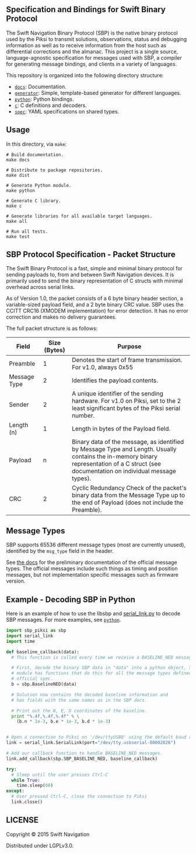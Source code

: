## Specification and Bindings for Swift Binary Protocol

The Swift Navigation Binary Protocol (SBP) is the native binary
protocol used by the Piksi to transmit solutions, observations, status
and debugging information as well as to receive information from the
host such as differential corrections and the almanac. This project is
a single source, language-agnostic specification for messages used
with SBP, a compiler for generating message bindings, and clients in a
variety of languages.

This repository is organized into the following directory structure:

* [`docs`](docs): Documentation.
* [`generator`](generator): Simple, template-based generator for
  different languages.
* [`python`](python): Python bindings.
* [`c`](c): C definitions and decoders.
* [`spec`](spec): YAML specifications on shared types.

## Usage

In this directory, via `make`:

```shell
# Build documentation.
make docs

# Distribute to package repositories.
make dist

# Generate Python module.
make python

# Generate C library.
make c

# Generate libraries for all available target languages.
make all

# Run all tests.
make test
```

## SBP Protocol Specification - Packet Structure

The Swift Binary Protocol is a fast, simple and minimal binary
protocol for sending payloads to, from and between Swift Navigation
devices. It is primarily used to send the binary representation of C
structs with minimal overhead across serial links.

As of Version 1.0, the packet consists of a 6 byte binary header
section, a variable-sized payload field, and a 2 byte binary CRC
value. SBP uses the CCITT CRC16 (XMODEM implementation) for error
detection. It has no error correction and makes no delivery
guarantees.

The full packet structure is as follows:

| Field | Size (Bytes) | Purpose |
| -----|-------- | ----------|
| Preamble | 1 | Denotes the start of frame transmission. For v1.0, always 0x55 |
| Message Type | 2 | ldentifies the payload contents. |
| Sender | 2 | A unique identifier of the sending hardware. For v1.0 on Piksi, set to the 2 least significant bytes of the Piksi serial number. |
| Length (n) |	1 | Length in bytes of the Payload field. |
| Payload | n | Binary data of the message, as identified by Message Type and Length. Usually contains the in-memory binary representation of a C struct (see documentation on individual message types). |
| CRC | 2 | Cyclic Redundancy Check of the packet's binary data from the Message Type up to the end of Payload (does not include the Preamble). |

## Message Types

SBP supports 65536 different message types (most are currently
unused), identified by the `msg_type` field in the header.

See
[the docs](https://github.com/swift-nav/libswiftnav/raw/master/docs/sbp.pdf)
for the preliminary documentation of the official message types. The
official messages include such things as timing and position messages,
but not implementation specific messages such as firmware version.

## Example - Decoding SBP in Python

Here is an example of how to use the libsbp and
[serial_link.py](https://github.com/swift-nav/piksi_firmware/tree/master/scripts)
to decode SBP messages. For more examples, see [`python`](python).

```python
import sbp_piksi as sbp
import serial_link
import time

def baseline_callback(data):
  # This function is called every time we receive a BASELINE_NED message

  # First, decode the binary SBP data in "data" into a python object, the sbp
  # module has functions that do this for all the message types defined in the
  # official spec.
  b = sbp.BaselineNED(data)

  # Solution now contains the decoded baseline information and
  # has fields with the same names as in the SBP docs.

  # Print out the N, E, D coordinates of the baseline.
  print "%.4f,%.4f,%.4f" % \
    (b.n * 1e-3, b.e * 1e-3, b.d * 1e-3)


# Open a connection to Piksi on '/dev/ttyUSB0' using the default baud rate.
link = serial_link.SerialLink(port="/dev/tty.usbserial-00002026")

# Add our callback function to handle BASELINE_NED messages.
link.add_callback(sbp.SBP_BASELINE_NED, baseline_callback)

try:
  # Sleep until the user presses Ctrl-C
  while True:
    time.sleep(60)
except:
  # User pressed Ctrl-C, close the connection to Piksi
  link.close()
```

## LICENSE

Copyright © 2015 Swift Navigation

Distributed under LGPLv3.0.
